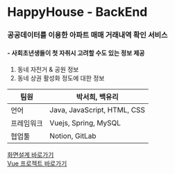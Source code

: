 # HappyHouse - BackEnd
### 공공데이터를 이용한 아파트 매매 거래내역 확인 서비스
#### - 사회초년생들이 첫 자취시 고려할 수도 있는 정보 제공
1. 동네 자전거 & 공원 정보
2. 동네 상권 활성화 정도에 대한 정보

|팀원|박서희, 백유리|
|------|---|
|언어|Java, JavaScript, HTML, CSS|
|프레임워크|Vuejs, Spring, MySQL|
|협업툴|Notion, GitLab|

[화면설계 바로가기](https://github.com/BaekYuri/HappyHouse_Spring/blob/master/happyhouse_%ED%99%94%EB%A9%B4%EC%84%A4%EA%B3%84%EC%84%9C.pdf)  
[Vue 프로젝트 바로가기](https://github.com/BaekYuri/HappyHouse_Vuejs)  
